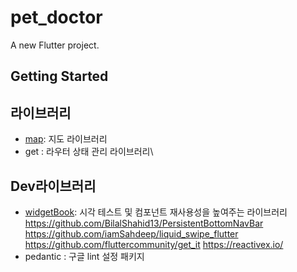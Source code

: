 # pet_doctor

A new Flutter project.

## Getting Started

## 라이브러리

-   <a href="https://pub.dev/packages/map">map</a>: 지도 라이브러리
-   get : 라우터 상태 관리 라이브러리\

## Dev라이브러리
-   <a href="https://pub.dev/packages/map">widgetBook</a>: 시각 테스트 및 컴포넌트 재사용성을 높여주는 라이브러리
    https://github.com/BilalShahid13/PersistentBottomNavBar
    https://github.com/iamSahdeep/liquid_swipe_flutter
    https://github.com/fluttercommunity/get_it
    https://reactivex.io/
-   pedantic : 구글 lint 설정 패키지
